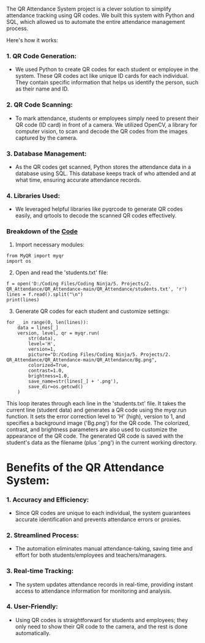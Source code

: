 The QR Attendance System project is a clever solution to simplify attendance tracking using QR codes. We built this system with Python and SQL, which allowed us to automate the entire attendance management process.

Here's how it works:

### 1. QR Code Generation:
- We used Python to create QR codes for each student or employee in the system. These QR codes act like unique ID cards for each individual. They contain specific information that helps us identify the person, such as their name and ID.

### 2. QR Code Scanning:
- To mark attendance, students or employees simply need to present their QR code (ID card) in front of a camera. We utilized OpenCV, a library for computer vision, to scan and decode the QR codes from the images captured by the camera.

### 3. Database Management:
- As the QR codes get scanned, Python stores the attendance data in a database using SQL. This database keeps track of who attended and at what time, ensuring accurate attendance records.

### 4. Libraries Used:
- We leveraged helpful libraries like pyqrcode to generate QR codes easily, and qrtools to decode the scanned QR codes effectively.

### Breakdown of the [Code](https://github.com/onkar-kota/QRify/blob/main/QR_Attendance-main/QR_Attendance/Generate.py)

1. Import necessary modules:
```
from MyQR import myqr
import os
```

2. Open and read the 'students.txt' file:
```
f = open('D:/Coding Files/Coding Ninja/5. Projects/2. QR_Attendance/QR_Attendance-main/QR_Attendance/students.txt', 'r')
lines = f.read().split("\n")
print(lines)
```

3. Generate QR codes for each student and customize settings:
```
for _ in range(0, len(lines)):
    data = lines[_]
    version, level, qr = myqr.run(
        str(data),
        level='H',
        version=1,
        picture="D:/Coding Files/Coding Ninja/5. Projects/2. QR_Attendance/QR_Attendance-main/QR_Attendance/Bg.png",
        colorized=True,
        contrast=1.0,
        brightness=1.0,
        save_name=str(lines[_] + '.png'),
        save_dir=os.getcwd()
    )

```
This loop iterates through each line in the 'students.txt' file. It takes the current line (student data) and generates a QR code using the myqr.run function. It sets the error correction level to 'H' (high), version to 1, and specifies a background image ('Bg.png') for the QR code. The colorized, contrast, and brightness parameters are also used to customize the appearance of the QR code. The generated QR code is saved with the student's data as the filename (plus '.png') in the current working directory.


# Benefits of the QR Attendance System:

### 1. Accuracy and Efficiency:
- Since QR codes are unique to each individual, the system guarantees accurate identification and prevents attendance errors or proxies.

### 2. Streamlined Process:
- The automation eliminates manual attendance-taking, saving time and effort for both students/employees and teachers/managers.

### 3. Real-time Tracking:
- The system updates attendance records in real-time, providing instant access to attendance information for monitoring and analysis.

### 4. User-Friendly:
- Using QR codes is straightforward for students and employees; they only need to show their QR code to the camera, and the rest is done automatically.
